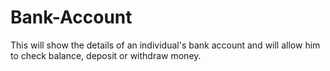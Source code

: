 # Bank-Account
This will show the details of an individual's bank account and will allow him to check balance, deposit or withdraw money.
